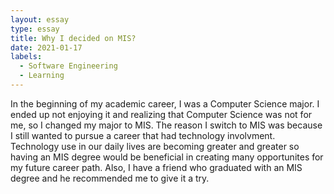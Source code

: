 ```yaml
---
layout: essay
type: essay
title: Why I decided on MIS?
date: 2021-01-17
labels:
  - Software Engineering
  - Learning
---
```


In the beginning of my academic career, I was a Computer Science major. I ended up not enjoying it and realizing that Computer Science was not for me, so I changed my major to MIS. 
The reason I switch to MIS was because I still wanted to pursue a career that had technology involvment. Technology use in our daily lives are becoming greater and greater
so having an MIS degree would be beneficial in creating many opportunites for my future career path. Also, I have a friend who graduated with an MIS degree and he recommended 
me to give it a try.
